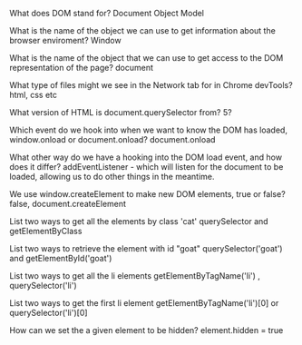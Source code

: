 What does DOM stand for?
Document Object Model

What is the name of the object we can use to get information about the browser enviroment?
Window

What is the name of the object that we can use to get access to the DOM representation of the page?
document

What type of files might we see in the Network tab for in Chrome devTools?
html, css etc

What version of HTML is document.querySelector from?
5?

Which event do we hook into when we want to know the DOM has loaded, window.onload or document.onload?
document.onload

What other way do we have a hooking into the DOM load event, and how does it differ?
addEventListener - which will listen for the document to be loaded, allowing us to do other things in the meantime.

We use window.createElement to make new DOM elements, true or false?
false, document.createElement

List two ways to get all the elements by class 'cat'
querySelector and getElementByClass

List two ways to retrieve the element with id "goat"
querySelector('goat') and getElementById('goat')

List two ways to get all the li elements
getElementByTagName('li') , querySelector('li')

List two ways to get the first li element
getElementByTagName('li')[0] or querySelector('li')[0]

How can we set the a given element to be hidden?
element.hidden = true
